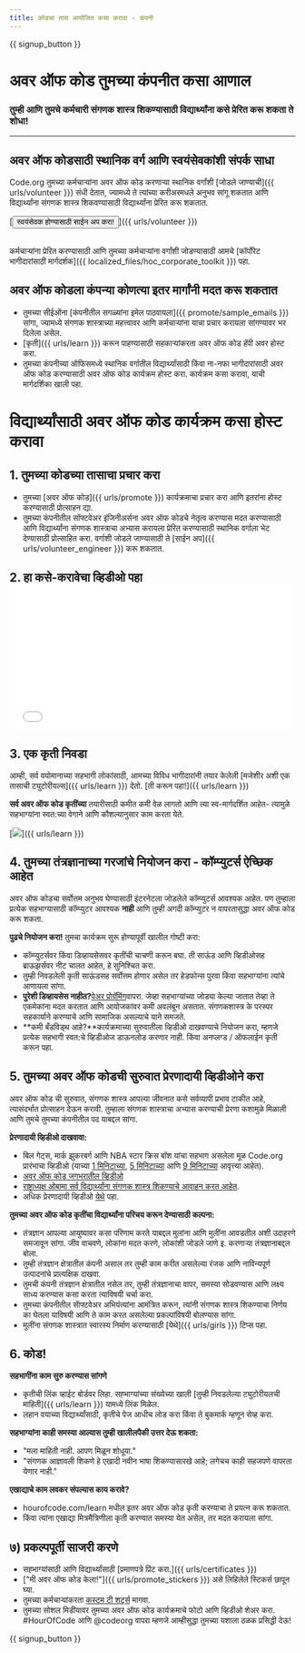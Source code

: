 ```yaml
---
title: कोडचा तास आयोजित कसा करावा - कंपनी
---
```


{{ signup_button }}

# अवर ऑफ कोड तुमच्या कंपनीत कसा आणाल
### तुम्ही आणि तुमचे कर्मचारी संगणक शास्त्र शिकण्यासाठी विद्यार्थ्यांना कसे प्रेरित करू शकता ते शोधा!

***

## अवर ऑफ कोडसाठी स्थानिक वर्ग आणि स्वयंसेवकांशी संपर्क साधा
Code.org तुमच्या कर्मचाऱ्यांना अवर ऑफ कोड करणाऱ्या स्थानिक वर्गांशी [जोडले जाण्याची]({{ urls/volunteer }}) संधी देतात, ज्यामध्ये ते त्यांच्या करीअरमधले अनुभव सांगू शकतात आणि विद्यार्थ्यांना संगणक शास्त्र शिकवण्यासाठी विद्यार्थ्यांना प्रेरित करू शकतात.

[<button>स्वयंसेवक होण्यासाठी साईन अप करा!</button>]({{ urls/volunteer }})
<br>
<br>

कर्मचाऱ्यांना प्रेरित करण्यासाठी आणि तुमच्या कर्मचाऱ्यांना वर्गांशी जोडण्यासाठी आमचे [कॉर्पोरेट भागीदारांसाठी मार्गदर्शक]({{ localized_files/hoc_corporate_toolkit }}) पहा.

## अवर ऑफ कोडला कंपन्या कोणत्या इतर मार्गांनी मदत करू शकतात

- तुमच्या सीईओंना [कंपनीतील सगळ्यांना इमेल पाठवायला]({{ promote/sample_emails }}) सांगा, ज्यामध्ये संगणक शास्त्राच्या महत्त्वावर आणि कर्मचाऱ्यांना याचा प्रचार करायला सांगण्यावर भर दिलेला असेल.
- [कृती]({{ urls/learn }}) करून पाहण्यासाठी सहकाऱ्यांकरता अवर ऑफ कोड हॅपी अवर होस्ट करा.
- तुमच्या कंपनीच्या ऑफिसमध्ये स्थानिक वर्गातील विद्यार्थ्यांसाठी किंवा ना-नफा भागीदारांसाठी अवर ऑफ कोड करण्यासाठी अवर ऑफ कोड कार्यक्रम होस्ट करा. कार्यक्रम कसा करावा, याची मार्गदर्शिका खाली पहा.


# विद्यार्थ्यांसाठी अवर ऑफ कोड कार्यक्रम कसा होस्ट करावा

## 1. तुमच्या कोडच्या तासाचा प्रचार करा
- तुमच्या [अवर ऑफ कोड]({{ urls/promote }}) कार्यक्रमाचा प्रचार करा आणि इतरांना होस्ट करण्यासाठी प्रोत्साहन द्या.
- तुमच्या कंपनीतील सॉफ्टवेअर इंजिनीअर्सना अवर ऑफ कोडचे नेतृत्व करण्यास मदत करण्यासाठी आणि विद्यार्थ्यांना संगणक शास्त्राचा अभ्यास करायला प्रेरित करण्यासाठी स्थानिक वर्गाला भेट देण्यासाठी प्रोत्साहित करा.   वर्गाशी जोडले जाण्यासाठी ते  [साईन अप]({{ urls/volunteer_engineer }}) करू शकतात.

## 2. हा कसे-करावेचा व्हिडीओ पहा <iframe width="500" height="255" src="//www.youtube.com/embed/SrnvvWDm73k" frameborder="0" allowfullscreen></iframe>

## 3. एक कृती निवडा
आम्ही, सर्व वयोमानाच्या सहभागी लोकांसाठी, आमच्या विविध भागीदारांनी तयार केलेली [मजेशीर अशी एक तासाची ट्युटोरीयल्स]({{ urls/learn }}) देतो. [ती करून पहा!]({{ urls/learn }})

**सर्व अवर ऑफ कोड कृतींच्या** तयारीसाठी कमीत कमी वेळ लागतो आणि त्या स्व-मार्गदर्शित आहेत- त्यामुळे सहभाग्यांना स्वत:च्या वेगाने आणि कौशल्यानुसार काम करता येते.

[<img src="/images/fit-700/tutorials.png" />]({{ urls/learn }})

## 4. तुमच्या तंत्रज्ञानाच्या गरजांचे नियोजन करा - कॉम्प्युटर्स ऐच्छिक आहेत

अवर ऑफ कोडचा सर्वोत्तम अनुभव घेण्यासाठी इंटरनेटला जोडलेले कॉम्प्युटर्स आवश्यक आहेत. पण तुम्हाला प्रत्येक सहभाग्यासाठी कॉम्प्युटर आवश्यक **नाही** आणि तुम्ही अगदी कॉम्प्युटर न वापरतासुद्धा अवर ऑफ कोड करू शकता.

**पुढचे नियोजन करा!** तुमचा कार्यक्रम सुरू होण्यापूर्वी खालील गोष्टी करा:

- कॉम्प्युटर्सवर किंवा डिव्हायसेसवर कृतींची चाचणी करून बघा.   ती साऊंड आणि व्हिडीओसह ब्राऊझर्सवर नीट चालत आहेत, हे सुनिश्चित करा.
- तुम्ही निवडलेली कृती साऊंडसह सर्वोत्तम होणार असेल तर हेडफोन्स पुरवा किंवा सहभाग्यांना त्यांचे आणायला सांगा.
- **पुरेशी डिव्हायसेस नाहीत?**[पेअर प्रोग्रॅमिंग](https://www.youtube.com/watch?v=vgkahOzFH2Q)वापरा. जेव्हा सहभाग्यांच्या जोड्या केल्या जातात तेव्हा ते एकमेकांना मदत करतात आणि आयोजकांवर कमी अवलंबून असतात. संगणकशास्त्र के परस्पर सहकार्याने करण्याचे आणि सामाजिक असल्याचे याने समजते.
- **कमी बँडविड्थ आहे?**कार्यक्रमाच्या सुरुवातीला व्हिडीओ दाखवण्याचे नियोजन करा, म्हणजे प्रत्येक सहभागी स्वत:चे व्हिडीओज डाऊनलोड करणार नाही.   किंवा अनप्लग्ड / ऑफलाईन कृती करून पहा.

## 5.  तुमच्या अवर ऑफ कोडची सुरुवात प्रेरणादायी व्हिडीओने करा
अवर ऑफ कोड ची सुरुवात, संगणक शास्त्र आपल्या जीवनात कसे सर्वव्यापी प्रभाव टाकीत आहे, त्यासंदर्भात प्रोत्साहन देऊन करावी. तुम्हाला संगणक शास्त्राचा अभ्यास करण्याची प्रेरणा कशामुळे मिळाली आणि तुमचे तुमच्या कंपनीतील पद याबद्दल सांगा.

**प्रेरणादायी व्हिडीओ दाखवावा:**

- बिल गेट्स, मार्क झुकरबर्ग आणि NBA स्टार क्रिस बॉश यांचा सहभाग असलेला मूळ Code.org प्रारंभाचा व्हिडीओ (याच्या [ 1 मिनिटाच्या](https://www.youtube.com/watch?v=qYZF6oIZtfc), [ 5 मिनिटाच्या](https://www.youtube.com/watch?v=nKIu9yen5nc) आणि [9 मिनिटाच्या](https://www.youtube.com/watch?v=dU1xS07N-FA) आवृत्त्या आहेत).
- [अवर ऑफ कोड जगभरातील व्हिडीओ](https://www.youtube.com/watch?v=KsOIlDT145A)
- [राष्ट्राध्यक्ष ओबामा सर्व विद्यार्थ्यांना संगणक शास्त्र शिकण्याचे आवाहन करत आहेत](https://www.youtube.com/watch?v=6XvmhE1J9PY).
- अधिक प्रेरणादायी व्हिडीओ [येथे](https://www.youtube.com/playlist?list=PLzdnOPI1iJNfpD8i4Sx7U0y2MccnrNZuP) पहा.

**तुमच्या अवर ऑफ कोड कृतींचा विद्यार्थ्यांना परिचय करून देण्यासाठी कल्पना:**

- तंत्रज्ञान आपल्या आयुष्यावर कसा परिणाम करते याबद्दल मुलांना आणि मुलींना आवडतील अशी उदाहरणे समजावून सांगा. जीव वाचवणे, लोकांना मदत करणे, लोकांशी जोडले जाणे इ. करणाऱ्या तंत्रज्ञानाबद्दल बोला.
- तुम्ही तंत्रज्ञान क्षेत्रातील कंपनी असाल तर तुम्ही काम करीत असलेल्या रंजक आणि नाविन्यपूर्ण उत्पादनांचे प्रात्यक्षिक दाखवा.
- तुमची कंपनी तंत्रज्ञान क्षेत्रातील नसेल तर, तुम्ही तंत्रज्ञानाचा वापर, समस्या सोडवण्यास आणि लक्ष्य साध्य करण्यास कसा करता त्याविषयी चर्चा करा.
- तुमच्या कंपनीतील साॅफ्टवेअर अभियंत्यांना आमंत्रित करून, त्यांनी संगणक शास्त्र शिकण्याचा निर्णय का घेतला याविषयी आणि ते काम करत असलेल्या प्रकल्पांविषयी बोलण्यास सांगा.
- मुलींना संगणक शास्त्रात स्वारस्य निर्माण करण्यासाठी [येथे]({{ urls/girls }}) टिप्स पहा.

## 6. कोड!
**सहभागींना काम सुरु करण्यास सांगणे**

- कृतीची लिंक व्हाईट बोर्डवर लिहा. सह्भाग्यांच्या संख्येच्या खाली [तुम्ही निवडलेल्या ट्युटोरीयलची माहिती]({{ urls/learn }}) यामध्ये लिंक मिळेल.
- लहान वयाच्या विद्यार्थ्यांसाठी, कृतीचे पेज आधीच लोड करा किंवा ते बुकमार्क म्हणून सेव्ह करा.

**सहभाग्यांना काही समस्या आल्यास तुम्ही खालीलपैकी उत्तर देऊ शकता:**

- "मला माहिती नाही. आपण मिळून शोधूया."
- "संगणक आज्ञावली शिकणे हे एखादी नवीन भाषा शिकण्यासारखे आहे; लगेचच काही सहजपणे वापरता येणार नाही."

**एखाद्याचे काम लवकर संपल्यास काय करावे?**

- hourofcode.com/learn मधील इतर अवर ऑफ कोड कृती करण्याचा ते प्रयत्न करू शकतात.
- किंवा त्यांना एखाद्या मित्रमैत्रिणीला कृती करण्यात समस्या येत असेल, तर मदत करायला सांगा.

## ७) प्रकल्पपूर्ती साजरी करणे

- सह्भाग्यांसाठी आणि विद्यार्थ्यांसाठी [प्रमाणपत्रे प्रिंट करा.]({{ urls/certificates }})
- ["मी अवर ऑफ कोड केला!"]({{ urls/promote_stickers }}) असे लिहिलेले स्टिकर्स छापून घ्या.
- तुमच्या कर्मचाऱ्यांकरता [कस्टम टी शर्ट्स](http://blog.code.org/post/132608499493/hour-of-code-shirts-and-more) मागवा.
- तुमच्या सोशल मिडीयावर तुमच्या अवर ऑफ कोड कार्यक्रमाचे फोटो आणि व्हिडीओ शेअर करा. #HourOfCode आणि @codeorg वापरा म्हणजे आम्हीसुद्धा तुमच्या यशाला ठळक प्रसिद्धी देऊ!

{{ signup_button }}

